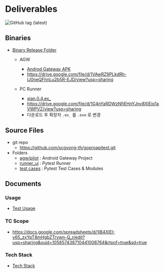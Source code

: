 # Deliverables
![GitHub tag (latest)](https://img.shields.io/github/v/tag/scgyong-th/goproapitest)

## Binaries
* [Binary Release Folder](https://drive.google.com/drive/folders/1kAQskqzdHo-_QgkUVLul53IyHtvMZQQi?usp=sharing)

  * AGW
    * [Androd Gateway APK](https://drive.google.com/file/d/1VAwRZ9PLkdRh-IJ0neQFhnLu2b5R-EJD/view?usp=sharing)
    * https://drive.google.com/file/d/1VAwRZ9PLkdRh-IJ0neQFhnLu2b5R-EJD/view?usp=sharing
  
  * PC Runner
    * [xian.0.4.ex_](https://drive.google.com/file/d/1G4nYaRDWzNfjEHnYJnv8XlEiq1aVWPVZ/view?usp=sharing)
    * https://drive.google.com/file/d/1G4nYaRDWzNfjEHnYJnv8XlEiq1aVWPVZ/view?usp=sharing
    * 다운로드 후 확장자 `.ex_` 를 `.exe` 로 변경

## Source Files
* git repo
  * https://github.com/scgyong-th/goproapitest.git
* Folders
  * [agw/pilot](../agw/pilot) : Android Gateway Project
  * [runner_ui](../runner_ui) : Pytest Runner
  * [test cases](../testrunner) : Pytest Test Cases & Modules

## Documents

### Usage
* [Test Usage](usage.md)
  
### TC Scope
* https://docs.google.com/spreadsheets/d/1iB4XlEI-v65_zxYpT8mHgbZTrywn-Q_r/edit?usp=sharing&ouid=105657438710441008764&rtpof=true&sd=true
  
### Tech Stack
* [Tech Stack](tech_stack.md)
